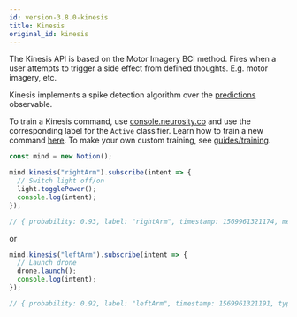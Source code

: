 ```yaml
---
id: version-3.8.0-kinesis
title: Kinesis
original_id: kinesis
---
```


The Kinesis API is based on the Motor Imagery BCI method. Fires when a user attempts to trigger a side effect from defined thoughts. E.g. motor imagery, etc.

Kinesis implements a spike detection algorithm over the [predictions](/docs/api/predictions) observable.

To train a Kinesis command, use [console.neurosity.co](console.neurosity.co) and use the corresponding label for the `Active` classifier. Learn how to train a new command [here](https://support.neurosity.co/hc/en-us/articles/360036344012-Imagined-thought-training). To make your own custom training, see [guides/training](/docs/guides/training).

```js
const mind = new Notion();

mind.kinesis("rightArm").subscribe(intent => {
  // Switch light off/on
  light.togglePower();
  console.log(intent);
});

// { probability: 0.93, label: "rightArm", timestamp: 1569961321174, metric: "kinesis" }
```

or 

```js
mind.kinesis("leftArm").subscribe(intent => {
  // Launch drone
  drone.launch();
  console.log(intent);
});

// { probability: 0.92, label: "leftArm", timestamp: 1569961321191, type: "kinesis"  }
```
